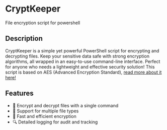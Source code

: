 # CryptKeeper
File encryption script for powershell

## Description
CryptKeeper is a simple yet powerful PowerShell script for encrypting and decrypting files. Keep your sensitive data safe with strong encryption algorithms, all wrapped in an easy-to-use command-line interface. Perfect for anyone who needs a lightweight and effective security solution! This script is based on AES (Advanced Encryption Standard), [read more about it here!](https://de.wikipedia.org/wiki/Advanced_Encryption_Standard)

## Features
- 🔐 Encrypt and decrypt files with a single command
- 📁 Support for multiple file types
- 🚀 Fast and efficient encryption
- 🔍 Detailed logging for audit and tracking

